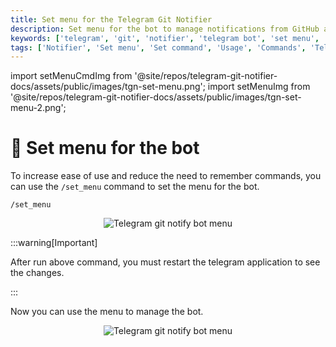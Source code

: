 ```yaml
---
title: Set menu for the Telegram Git Notifier
description: Set menu for the bot to manage notifications from GitHub and GitLab. Use the /set_menu command to set the menu for the bot. Get the welcome message and set the menu for the bot.
keywords: ['telegram', 'git', 'notifier', 'telegram bot', 'set menu', 'set menu command', 'set menu for bot', 'set menu for telegram bot', 'telegram git notifier usage']
tags: ['Notifier', 'Set menu', 'Set command', 'Usage', 'Commands', 'Telegram Git Notifier Commands', 'Telegram bot', 'Support']
---
```


<head>
  <meta name="robots" content="index,follow" />
  <meta name="author" content="CSlant" />
  <meta name="generator" content="Docusaurus" />
  <meta name="theme-color" content="#2e8555" />
  
  <link rel="canonical" href="https://docs.cslant.com/telegram-git-notifier/usage/set_menu" />
  
  <meta property="og:title" content="Set menu for the Telegram Git Notifier" />
  <meta property="og:description" content="Set menu for the bot to manage notifications from GitHub and GitLab. Use the /set_menu command to set the menu for the bot. Get the welcome message and set t..." />
  <meta property="og:type" content="article" />
  <meta property="og:url" content="https://docs.cslant.com/telegram-git-notifier/usage/set_menu" />
  <meta property="og:site_name" content="Telegram Git Notifier Documentation" />
  <meta property="og:locale" content="en_US" />
  
  <meta name="twitter:card" content="summary_large_image" />
  <meta name="twitter:title" content="Set menu for the Telegram Git Notifier" />
  <meta name="twitter:description" content="Set menu for the bot to manage notifications from GitHub and GitLab. Use the /set_menu command to set the menu for the bot. Get the welcome message and set t..." />
  <meta name="twitter:creator" content="@cslantofficial" />
  <meta name="twitter:site" content="@cslantofficial" />
  
  <meta name="format-detection" content="telephone=no" />
  <meta name="mobile-web-app-capable" content="yes" />
  <meta name="apple-mobile-web-app-capable" content="yes" />
  <meta name="apple-mobile-web-app-status-bar-style" content="default" />
  
  <meta property="article:published_time" content="2025-07-21T00:00:00Z" />
  <meta property="article:modified_time" content="2025-07-21T00:00:00Z" />
  <meta property="article:author" content="CSlant" />
  <meta property="article:section" content="Documentation" />
  
  </head>

import setMenuCmdImg from '@site/repos/telegram-git-notifier-docs/assets/public/images/tgn-set-menu.png';
import setMenuImg from '@site/repos/telegram-git-notifier-docs/assets/public/images/tgn-set-menu-2.png';

# 📃 Set menu for the bot

To increase ease of use and reduce the need to remember commands, you can use the `/set_menu` command to set the menu
for the bot.

```textmate
/set_menu
```

<p align="center">
  <img src={setMenuCmdImg} alt="Telegram git notify bot menu" />
</p>

:::warning[Important]

After run above command, you must restart the telegram application to see the changes.

:::

Now you can use the menu to manage the bot.

<p align="center">
  <img src={setMenuImg} alt="Telegram git notify bot menu" />
</p>
